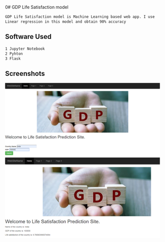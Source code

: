 0# GDP Life Satisfaction model
```
GDP Life Satisfaction model is Machine Learning based web app. I use Linear regression in this model and obtain 90% accuracy
```

## Software Used
```
1 Jupyter Notebook
2 Pyhton
3 Flask
```
## Screenshots
![alt text](https://github.com/akhileshmanish13/GDP-Life-Satisfaction-model/blob/master/Capture4.PNG)
![alt text](https://github.com/akhileshmanish13/GDP-Life-Satisfaction-model/blob/master/Capture5.PNG)
